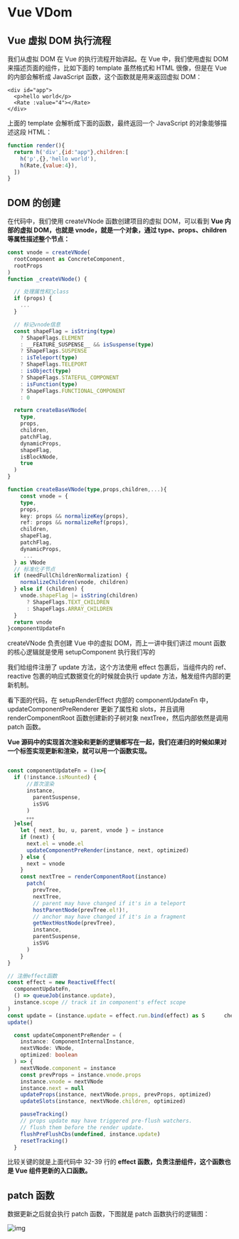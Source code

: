 # Vue VDom

## Vue 虚拟 DOM 执行流程

我们从虚拟 DOM 在 Vue 的执行流程开始讲起。在 Vue 中，我们使用虚拟 DOM 来描述页面的组件，比如下面的 template 虽然格式和 HTML 很像，但是在 Vue 的内部会解析成 JavaScript 函数，这个函数就是用来返回虚拟 DOM：

```vue
<div id="app">
  <p>hello world</p>
  <Rate :value="4"></Rate>
</div>
```

上面的 template 会解析成下面的函数，最终返回一个 JavaScript 的对象能够描述这段 HTML：

```js
function render(){
  return h('div',{id:"app"},children:[
    h('p',{},'hello world'),
    h(Rate,{value:4}),
  ])
}
```

## DOM 的创建

在代码中，我们使用 createVNode 函数创建项目的虚拟 DOM，可以看到 **Vue 内部的虚拟 DOM，也就是 vnode，就是一个对象，通过 type、props、children 等属性描述整个节点：**

```ts
const vnode = createVNode(    
  rootComponent as ConcreteComponent,
  rootProps
)
function _createVNode() {

  // 处理属性和class
  if (props) {
    ...
  }

  // 标记vnode信息
  const shapeFlag = isString(type)
    ? ShapeFlags.ELEMENT
    : __FEATURE_SUSPENSE__ && isSuspense(type)
    ? ShapeFlags.SUSPENSE
    : isTeleport(type)
    ? ShapeFlags.TELEPORT
    : isObject(type)
    ? ShapeFlags.STATEFUL_COMPONENT
    : isFunction(type)
    ? ShapeFlags.FUNCTIONAL_COMPONENT
    : 0

  return createBaseVNode(
    type,
    props,
    children,
    patchFlag,
    dynamicProps,
    shapeFlag,
    isBlockNode,
    true
  )
}

function createBaseVNode(type,props,children,...){
    const vnode = {
    type,
    props,
    key: props && normalizeKey(props),
    ref: props && normalizeRef(props),
    children,
    shapeFlag,
    patchFlag,
    dynamicProps,
     ...
  } as VNode
  // 标准化子节点
  if (needFullChildrenNormalization) {
    normalizeChildren(vnode, children)
  } else if (children) {
    vnode.shapeFlag |= isString(children)
      ? ShapeFlags.TEXT_CHILDREN
      : ShapeFlags.ARRAY_CHILDREN
  }
  return vnode
}componentUpdateFn
```

createVNode 负责创建 Vue 中的虚拟 DOM，而上一讲中我们讲过 mount 函数的核心逻辑就是使用 setupComponent 执行我们写的

我们给组件注册了 update 方法，这个方法使用 effect 包裹后，当组件内的 ref、reactive 包裹的响应式数据变化的时候就会执行 update 方法，触发组件内部的更新机制。

看下面的代码，在 setupRenderEffect 内部的 componentUpdateFn 中，updateComponentPreRenderer 更新了属性和 slots，并且调用 renderComponentRoot 函数创建新的子树对象 nextTree，然后内部依然是调用 patch 函数。

**Vue 源码中的实现首次渲染和更新的逻辑都写在一起，我们在递归的时候如果对一个标签实现更新和渲染，就可以用一个函数实现。**

```ts

const componentUpdateFn = ()=>{
  if (!instance.isMounted) {
      //首次渲染
      instance,
        parentSuspense,
        isSVG
      )
      。。。
  }else{
    let { next, bu, u, parent, vnode } = instance
    if (next) {
      next.el = vnode.el
      updateComponentPreRender(instance, next, optimized)
    } else {
      next = vnode
    }
    const nextTree = renderComponentRoot(instance)
      patch(
        prevTree,
        nextTree,
        // parent may have changed if it's in a teleport
        hostParentNode(prevTree.el!)!,
        // anchor may have changed if it's in a fragment
        getNextHostNode(prevTree),
        instance,
        parentSuspense,
        isSVG
      )
    }
}

// 注册effect函数
const effect = new ReactiveEffect(
  componentUpdateFn,
  () => queueJob(instance.update),
  instance.scope // track it in component's effect scope
)
const update = (instance.update = effect.run.bind(effect) as S      chedulerJob)
update()

  const updateComponentPreRender = (
    instance: ComponentInternalInstance,
    nextVNode: VNode,
    optimized: boolean
  ) => {
    nextVNode.component = instance
    const prevProps = instance.vnode.props
    instance.vnode = nextVNode
    instance.next = null
    updateProps(instance, nextVNode.props, prevProps, optimized)
    updateSlots(instance, nextVNode.children, optimized)

    pauseTracking()
    // props update may have triggered pre-flush watchers.
    // flush them before the render update.
    flushPreFlushCbs(undefined, instance.update)
    resetTracking()
  }
```

比较关键的就是上面代码中 32-39 行的 **effect 函数，负责注册组件，这个函数也是 Vue 组件更新的入口函数。**

## patch 函数

数据更新之后就会执行 patch 函数，下图就是 patch 函数执行的逻辑图：

![img](https://cdn.yihuiblog.top/images/202205151821492.jpeg)